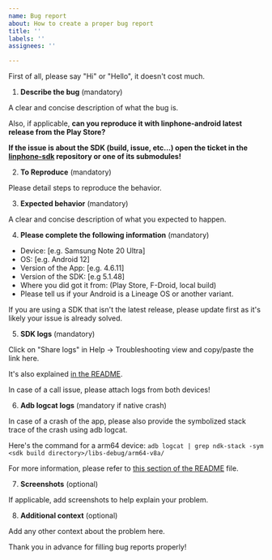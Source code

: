 ```yaml
---
name: Bug report
about: How to create a proper bug report
title: ''
labels: ''
assignees: ''

---
```


First of all, please say "Hi" or "Hello", it doesn't cost much.


1. **Describe the bug** (mandatory)

A clear and concise description of what the bug is.

Also, if applicable, **can you reproduce it with linphone-android latest release from the Play Store?**

**If the issue is about the SDK (build, issue, etc...) open the ticket in the [linphone-sdk](https://github.com/BelledonneCommunications/linphone-sdk) repository or one of its submodules!**

2. **To Reproduce** (mandatory)

Please detail steps to reproduce the behavior.

3. **Expected behavior** (mandatory)

A clear and concise description of what you expected to happen.

4. **Please complete the following information** (mandatory)

 - Device: [e.g. Samsung Note 20 Ultra]
 - OS: [e.g. Android 12]
 - Version of the App: [e.g. 4.6.11]
 - Version of the SDK: [e.g 5.1.48]
 - Where you did got it from: (Play Store, F-Droid, local build)
 - Please tell us if your Android is a Lineage OS or another variant.

If you are using a SDK that isn't the latest release, please update first as it's likely your issue is already solved.

5. **SDK logs** (mandatory)

Click on "Share logs" in Help -> Troubleshooting view and copy/paste the link here.

It's also explained [in the README](https://github.com/BelledonneCommunications/linphone-android#behavior-issue).

In case of a call issue, please attach logs from both devices!

6. **Adb logcat logs** (mandatory if native crash)

In case of a crash of the app, please also provide the symbolized stack trace of the crash using adb logcat.

Here's the command for a arm64 device: `adb logcat | grep ndk-stack -sym <sdk build directory>/libs-debug/arm64-v8a/`

For more information, please refer to [this section of the README](https://github.com/BelledonneCommunications/linphone-android#native-crash) file.

7. **Screenshots** (optional)

If applicable, add screenshots to help explain your problem.

8. **Additional context** (optional)

Add any other context about the problem here.


Thank you in advance for filling bug reports properly!
